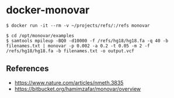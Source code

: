 # docker-monovar

```
$ docker run -it --rm -v ~/projects/refs/:/refs monovar
```

```
$ cd /opt/monovar/examples
$ samtools mpileup -BQ0 -d10000 -f /refs/hg18/hg18.fa -q 40 -b filenames.txt | monovar -p 0.002 -a 0.2 -t 0.05 -m 2 -f /refs/hg18/hg18.fa -b filenames.txt -o output.vcf
```

## References

- https://www.nature.com/articles/nmeth.3835
- https://bitbucket.org/hamimzafar/monovar/overview
